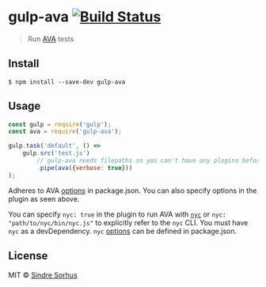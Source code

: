 # gulp-ava [![Build Status](https://travis-ci.org/avajs/gulp-ava.svg?branch=master)](https://travis-ci.org/avajs/gulp-ava)

> Run [AVA](https://ava.li) tests


## Install

```
$ npm install --save-dev gulp-ava
```


## Usage

```js
const gulp = require('gulp');
const ava = require('gulp-ava');

gulp.task('default', () =>
	gulp.src('test.js')
		// gulp-ava needs filepaths so you can't have any plugins before it
		.pipe(ava({verbose: true}))
);
```

Adheres to AVA [options](https://github.com/avajs/ava#configuration) in package.json. You can also specify options in the plugin as seen above.

You can specify `nyc: true` in the plugin to run AVA with [`nyc`](https://github.com/istanbuljs/nyc) or `nyc: "path/to/nyc/bin/nyc.js"` to explicitly refer to the `nyc` CLI. You must have `nyc` as a devDependency. `nyc` [options](https://github.com/istanbuljs/nyc#configuring-nyc) can be defined in package.json.


## License

MIT © [Sindre Sorhus](https://sindresorhus.com)
